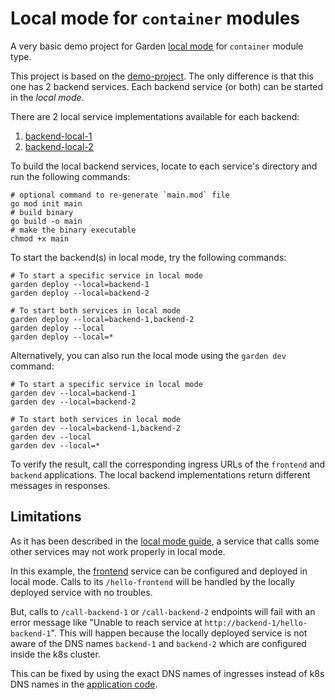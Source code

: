 # Local mode for `container` modules

A very basic demo project for Garden [local mode](../../docs/guides/running-service-in-local-mode.md) for `container`
module type.

This project is based on the [demo-project](../demo-project). The only difference is that this one has 2 backend
services. Each backend service (or both) can be started in the _local mode_.

There are 2 local service implementations available for each backend:

1. [backend-local-1](./backend-local-1)
2. [backend-local-2](./backend-local-2)

To build the local backend services, locate to each service's directory and run the following commands:

```shell
# optional command to re-generate `main.mod` file
go mod init main
# build binary
go build -o main
# make the binary executable
chmod +x main
```

To start the backend(s) in local mode, try the following commands:

```shell
# To start a specific service in local mode
garden deploy --local=backend-1
garden deploy --local=backend-2

# To start both services in local mode
garden deploy --local=backend-1,backend-2
garden deploy --local
garden deploy --local=*
```

Alternatively, you can also run the local mode using the `garden dev` command:

```shell
# To start a specific service in local mode
garden dev --local=backend-1
garden dev --local=backend-2

# To start both services in local mode
garden dev --local=backend-1,backend-2
garden dev --local
garden dev --local=*
```

To verify the result, call the corresponding ingress URLs of the `frontend` and `backend` applications. The local
backend implementations return different messages in responses.

## Limitations

As it has been described in the [local mode guide](../../docs/guides/running-service-in-local-mode.md), a service that
calls some other services may not work properly in local mode.

In this example, the [frontend](./frontend) service can be configured and deployed in local mode. Calls to
its `/hello-frontend` will be handled by the locally deployed service with no troubles.

But, calls to `/call-backend-1` or `/call-backend-2` endpoints will fail with an error message like "Unable to reach
service at `http://backend-1/hello-backend-1`". This will happen because the locally deployed service is not aware of
the DNS names `backend-1` and `backend-2` which are configured inside the k8s cluster.

This can be fixed by using the exact DNS names of ingresses instead of k8s DNS names in
the [application code](./frontend/app.js).
